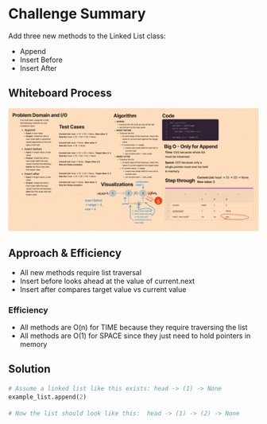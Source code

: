 # Challenge Summary
Add three new methods to the Linked List class:
- Append
- Insert Before
- Insert After


## Whiteboard Process
![](linked-list-insertions.png)

## Approach & Efficiency
- All new methods require list traversal
- Insert before looks ahead at the value of current.next
- Insert after compares target value vs current value

### Efficiency
- All methods are O(n) for TIME because they require traversing the list
- All methods are O(1) for SPACE since they just need to hold pointers in memory

## Solution

```python
# Assume a linked list like this exists: head -> (1) -> None
example_list.append(2)

# Now the list should look like this:  head -> (1) -> (2) -> None

```
